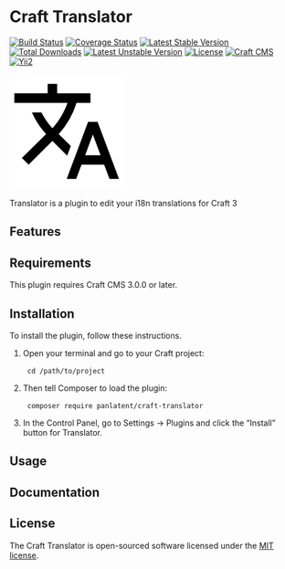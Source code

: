 Craft Translator
================
[![Build Status](https://travis-ci.org/panlatent/craft-translator.svg)](https://travis-ci.org/panlatent/craft-translator)
[![Coverage Status](https://coveralls.io/repos/github/panlatent/craft-translator/badge.svg?branch=master)](https://coveralls.io/github/panlatent/craft-translator?branch=master)
[![Latest Stable Version](https://poser.pugx.org/panlatent/craft-translator/v/stable.svg)](https://packagist.org/packages/panlatent/craft-translator)
[![Total Downloads](https://poser.pugx.org/panlatent/craft-translator/downloads.svg)](https://packagist.org/packages/panlatent/craft-translator) 
[![Latest Unstable Version](https://poser.pugx.org/panlatent/craft-translator/v/unstable.svg)](https://packagist.org/packages/panlatent/craft-translator)
[![License](https://poser.pugx.org/panlatent/craft-translator/license.svg)](https://packagist.org/packages/panlatent/craft-translator)
[![Craft CMS](https://img.shields.io/badge/Powered_by-Craft_CMS-orange.svg?style=flat)](https://craftcms.com/)
[![Yii2](https://img.shields.io/badge/Powered_by-Yii_Framework-green.svg?style=flat)](https://www.yiiframework.com/)

![Screenshot](resources/img/translator.png)

Translator is a plugin to edit your i18n translations for Craft 3

Features
---------

Requirements
------------

This plugin requires Craft CMS 3.0.0 or later.

Installation
------------

To install the plugin, follow these instructions.

1. Open your terminal and go to your Craft project:

        cd /path/to/project

2. Then tell Composer to load the plugin:

        composer require panlatent/craft-translator

3. In the Control Panel, go to Settings → Plugins and click the “Install” button for Translator.

Usage
-----

Documentation
-------------

License
-------
The Craft Translator is open-sourced software licensed under the [MIT license](http://opensource.org/licenses/MIT).